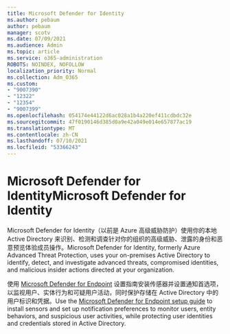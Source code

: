```yaml
---
title: Microsoft Defender for Identity
ms.author: pebaum
author: pebaum
manager: scotv
ms.date: 07/09/2021
ms.audience: Admin
ms.topic: article
ms.service: o365-administration
ROBOTS: NOINDEX, NOFOLLOW
localization_priority: Normal
ms.collection: Adm_O365
ms.custom:
- "9007390"
- "12322"
- "12354"
- "9007399"
ms.openlocfilehash: 054174e44122d6ac028a1b4a220ef411cdbdc32e
ms.sourcegitcommit: 47f0190146d385d0a9e42a049e014e657877ac19
ms.translationtype: MT
ms.contentlocale: zh-CN
ms.lasthandoff: 07/10/2021
ms.locfileid: "53366243"
---
```

# <a name="microsoft-defender-for-identity"></a><span data-ttu-id="648fc-102">Microsoft Defender for Identity</span><span class="sxs-lookup"><span data-stu-id="648fc-102">Microsoft Defender for Identity</span></span>

<span data-ttu-id="648fc-103">Microsoft Defender for Identity（以前是 Azure 高级威胁防护）使用你的本地 Active Directory 来识别、检测和调查针对你的组织的高级威胁、泄露的身份和恶意预览体验成员操作。</span><span class="sxs-lookup"><span data-stu-id="648fc-103">Microsoft Defender for Identity, formerly Azure Advanced Threat Protection, uses your on-premises Active Directory to identify, detect, and investigate advanced threats, compromised identities, and malicious insider actions directed at your organization.</span></span> 

<span data-ttu-id="648fc-104">使用 [Microsoft Defender for Endpoint](https://admin.microsoft.com/adminportal/home#/modernonboarding/defenderatpsetup) 设置指南安装传感器并设置通知首选项，以监视用户、实体行为和可疑用户活动，同时保护存储在 Active Directory 中的用户标识和凭据。</span><span class="sxs-lookup"><span data-stu-id="648fc-104">Use the [‎Microsoft Defender for Endpoint‎ setup guide](https://admin.microsoft.com/adminportal/home#/modernonboarding/defenderatpsetup) to install sensors and set up notification preferences to monitor users, entity behaviors, and suspicious user activities, while protecting user identities and credentials stored in Active Directory.</span></span>
